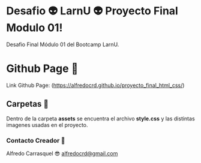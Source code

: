# Desafio :alien: LarnU :alien: Proyecto Final Modulo 01!

Desafio Final Módulo 01 del Bootcamp LarnU.

# Github Page :link:

Link Github Page: 
(https://alfredocrd.github.io/proyecto_final_html_css/)

## Carpetas :file_folder:

Dentro de la carpeta **assets** se encuentra el archivo **style.css** y las distintas imagenes usadas en el proyecto.

### Contacto Creador :e-mail: 
Alfredo Carrasquel :sunglasses:
alfredocrd@gmail.com